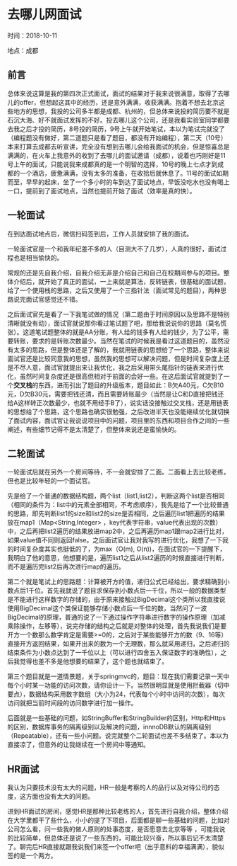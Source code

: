 # 去哪儿网面试

时间：2018-10-11

地点：成都

## 前言

总体来说这算是我的第四次正式面试，面试的结果对于我来说很满意，取得了去哪儿的offer，但想起这其中的经历，还是意外满满，收获满满。抱着不想去北京这些地方的思想，我投的公司多半都是成都、杭州的，但总体来说投的简历要不就是石沉大海、好不就面试发挥的不好。投去哪儿这个公司，还是我看实验室同学都要去我之后才投的简历，8号投的简历，9号上午就开始笔试，本以为笔试完就没了（编程题没有做好，第二道题只是看了题目，都没有开始编程），第二天（10号）本来打算去成都去听宣讲，完全没有想到去哪儿会给我面试的机会，但是惊喜总是满满的，在火车上我意外的收到了去哪儿的面试邀请（成都），说着也巧刚好是11号上午的面试，只能说我来成都真的是一个明智的选择，10号的晚上七点才到成都的一个酒店，疲惫满满，没有太多的准备，在收拾后就休息了。11号的面试如期而至，早早的起床，坐了一个多小时的车到达了面试地点，早饭没吃水也没有喝上一口，提前到了面试地点，当然也提前开始了面试（效率是真的快）。

## 一轮面试

在到达面试地点后，微信扫码签到后，工作人员就安排了我的面试。

一轮面试官是一个和我年纪差不多的人（目测大不了几岁），人真的很好，面试过程也是相当愉快的。

常规的还是先自我介绍，自我介绍无非是介绍自己和自己在校期间参与的项目。整体介绍后，就开始了真正的面试，一上来就是算法，反转链表，很基础的面试题，给了一个使用栈的思路，之后又使用了一个三指针法（面试常见的题目），两种思路说完面试官感觉还不错。

之后面试官先是看了一下我笔试做的情况（第二题由于时间原因以及思路不是特别清晰就没有动），面试官就说那你看过笔试题了吧，那给我说说你的思路（莫名慌张）。这道笔试题整体的就是AA分账，有人给的钱多有人给的钱少，为了公平，需要转账，要求的是转账次数最少。当然在笔试的时候我是看过这道题目的，虽然没有太多的思路，但是整体还是了解的，我就用链表的思想给了一个思路，整体来说面试官还是比较同意我的思想，虽然我的思想可以解决问题，但是时间复杂度上还是不尽人意，面试官就提出来让我优化，我之后采用带头尾指针的链表来进行优化，虽然时间复杂度还是很高但相对于前面的会好一些。在这后面试官就提到了一个**交叉栈**的东西，进而引出了题目的升级版本，题目如此：B欠A40元，C欠B10元，D欠B30元，需要把钱还清，而且需要转账最少（当然是让C和D直接把钱还给A这样转正次数最少，也就不用经手B了），说实话没接触过交叉栈，还是用链表的思想给了个思路，这个思路也确实很勉强，之后改进半天也没能继续优化就切换了面试内容，面试官让我说说项目中的问题，项目里的东西和项目合作之间的一些阐述，有些细节记得不是太清楚了，但整体来说还是蛮愉快的。

## 二轮面试

一轮面试后就在另外一个房间等待，不一会就安排了二面。二面看上去比较老练，但也是比较年轻的一个面试官。

先是给了一个普通的数据结构题，两个list<String>（list1,list2），判断这两个list是否相同（相同的条件为：list中的元素全部相同，不考虑顺序），我先是给了一个比较普通的思路，即先判断list1的size和list2的size是否相同，之后遍历list1把遍历的结果放在map1（Map<String,Integer> ，key代表字符串，value代表出现的次数）中，之后再把list2遍历的结果放进map2中，之后再遍历map1跟map2进行比对，如果value值不同则返回false。之后面试官让我对我写的进行优化，我想了一下我的时间复杂度其实也挺低的了，为max（O(m), O(n))，在面试官的一下提醒下，我明白了他的意思，他想要的是，遍历list1之后从list2遍历的时候直接进行判断，而不是遍历完list2后再次进行map的遍历。

第二个就是笔试上的思路题：计算被开方的值，递归公式已经给出，要求精确到小数点后1千位。首先我就说了题目求保存到小数点后一千位，所以一般的数据类型是不能进行这样数字的存储的，由于原来接触过BigDecimal这个类所以我直接说使用BigDecimal这个类保证能够存储小数点后一千位的数，当然问了一波BigDecimal的原理，普通的说了一下通过操作字符串进行数字的操作原理（加减乘除操作，左移等），说完存储的结构之后就是对整体的处理，首先我说我们是要开方一个数那么数字肯定是需要>=0的，之后对于某些能够开方的数（9、16等）直接开方返回结果，如果开出来的数为一个无理数，那么就采用递归，之后递归的结束条件为小数点达到了一千位以上（可以进行四舍五入保证数字的准确性），之后我觉得也差不多是他想要的结果了，这个题也就结束了。

第三个题目就是一道情景题，关于springmvc的，题目：现在我们需要记录一天中每个小时某一功能的访问次数，请你设计一下。当然很明显就是使用拦截器（切中要点），数据结构采用数字数组（大小为24，代表每个小时中访问的次数），每次访问就把当前时间段的访问数字进行加一操作。

后面就是一些基础的问题，如StringBuffer和StringBuilder的区别，Http和Https的区别，数据库事务的隔离级别以及解决的问题，innnoDB默认的隔离级别（Repeatable），还有一些小问题。说完就整个二轮面试也差不多结束了。本以为直接凉了，但意外的让我继续在一个房间中等通知。

## HR面试

我认为只要技术没有太大的问题，HR一般是考察的人的品行以及对待公司的态度，这方面也没有太大的问题。

进到HR面试的房间，感觉HR是那种比较老练的人，首先进行自我介绍，整体介绍在大学里都干了些什么，小小的提了下项目，后面都是聊一些基础的问题，比如对公司怎么看，问一些我的做人原则的处事态度，是否愿意去北京等等 ，可能我说的比较简单，但总体还是说了一些东西的，可能比较兴奋，所以事后记不太清楚了。聊完后HR直接就跟我说我们来签一个offer吧（出乎意料的幸福满满），貌似签的是一个两方。



















